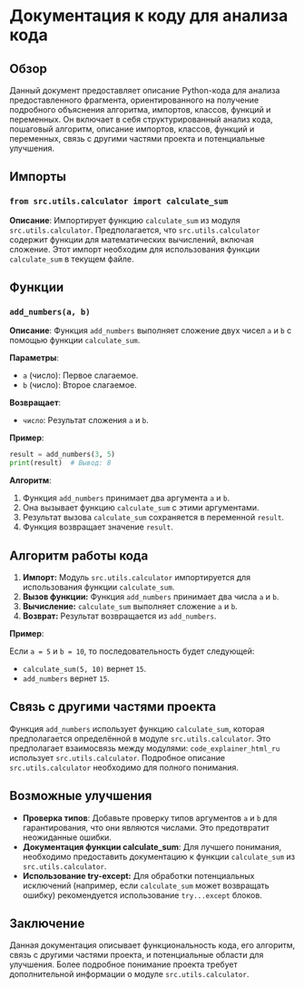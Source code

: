 # Документация к коду для анализа кода

## Обзор

Данный документ предоставляет описание Python-кода для анализа предоставленного фрагмента, ориентированного на получение подробного объяснения алгоритма, импортов, классов, функций и переменных.  Он включает в себя структурированный анализ кода, пошаговый алгоритм, описание импортов, классов, функций и переменных, связь с другими частями проекта и потенциальные улучшения.

## Импорты

### `from src.utils.calculator import calculate_sum`

**Описание**: Импортирует функцию `calculate_sum` из модуля `src.utils.calculator`.  Предполагается, что `src.utils.calculator` содержит функции для математических вычислений, включая сложение.  Этот импорт необходим для использования функции `calculate_sum` в текущем файле.

## Функции

### `add_numbers(a, b)`

**Описание**: Функция `add_numbers` выполняет сложение двух чисел `a` и `b` с помощью функции `calculate_sum`.

**Параметры**:

- `a` (число): Первое слагаемое.
- `b` (число): Второе слагаемое.

**Возвращает**:

- `число`: Результат сложения `a` и `b`.

**Пример**:

```python
result = add_numbers(3, 5)
print(result)  # Вывод: 8
```

**Алгоритм**:

1. Функция `add_numbers` принимает два аргумента `a` и `b`.
2. Она вызывает функцию `calculate_sum` с этими аргументами.
3. Результат вызова `calculate_sum` сохраняется в переменной `result`.
4. Функция возвращает значение `result`.


## Алгоритм работы кода

1. **Импорт:** Модуль `src.utils.calculator` импортируется для использования функции `calculate_sum`.
2. **Вызов функции:** Функция `add_numbers` принимает два числа `a` и `b`.
3. **Вычисление:** `calculate_sum` выполняет сложение `a` и `b`.
4. **Возврат:** Результат возвращается из `add_numbers`.

**Пример**:

Если `a = 5` и `b = 10`, то последовательность будет следующей:

- `calculate_sum(5, 10)` вернет `15`.
- `add_numbers` вернет `15`.

## Связь с другими частями проекта

Функция `add_numbers` использует функцию `calculate_sum`, которая предполагается определённой в модуле `src.utils.calculator`. Это предполагает взаимосвязь между модулями: `code_explainer_html_ru` использует `src.utils.calculator`. Подробное описание `src.utils.calculator` необходимо для полного понимания.


## Возможные улучшения

- **Проверка типов**: Добавьте проверку типов аргументов `a` и `b` для гарантирования, что они являются числами. Это предотвратит неожиданные ошибки.
- **Документация функции calculate_sum**: Для лучшего понимания, необходимо предоставить документацию к функции `calculate_sum` из `src.utils.calculator`.
- **Использование try-except:**  Для обработки потенциальных исключений (например, если `calculate_sum` может возвращать ошибку) рекомендуется использование `try...except` блоков.

## Заключение

Данная документация описывает функциональность кода, его алгоритм, связь с другими частями проекта, и потенциальные области для улучшения.  Более подробное понимание проекта требует дополнительной информации о модуле `src.utils.calculator`.